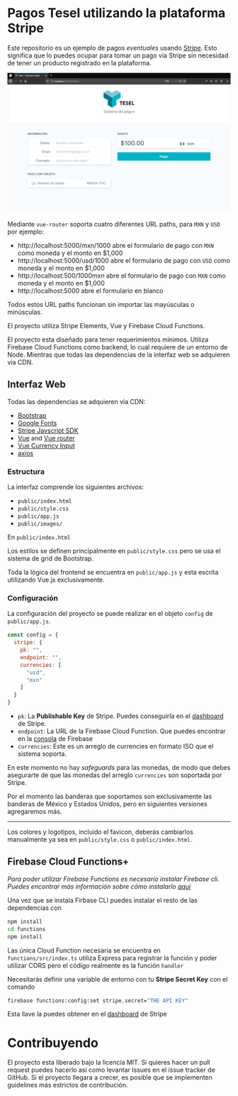 Pagos Tesel utilizando la plataforma Stripe
===========================================

Este repositorio es un ejemplo de pagos _eventuales_ usando [Stripe](https://stripe.com/). Esto significa que lo puedes ocupar para tomar un pago via Stripe sin necesidad de tener un producto registrado en la plataforma.

![Screenshot del sistema de pagos](screenshot.png)

Mediante `vue-router` soporta cuatro diferentes URL paths, para `MXN` y `USD` por ejemplo:

- http://localhost:5000/mxn/1000 abre el formulario de pago con `MXN` como moneda y el monto en $1,000
- http://localhost:5000/usd/1000 abre el formulario de pago con `USD` como moneda y el monto en $1,000
- http://localhost:500/1000mxn abre el formulario de pago con `MXN` como moneda y el monto en $1,000
- http://localhost:5000 abre el formulario en blanco

Todos estos URL paths funcionan sin importar las mayúsculas o minúsculas.

El proyecto utiliza Stripe Elements, Vue y Firebase Cloud Functions.


El proyecto esta diseñado para tener requerimientos mínimos. Utiliza Firebase Cloud Functions como backend, lo cual requiere de un entorno de Node. Mientras que todas las dependencias de la interfaz web se adquieren via CDN.

## Interfaz Web

Todas las dependencias se adquieren vía CDN:

- [Bootstrap](https://getbootstrap.com/)
- [Google Fonts](https://fonts.google.com/)
- [Stripe Javscript SDK](https://github.com/stripe/stripe-js)
- [Vue](https://vuejs.org/) and [Vue router](https://router.vuejs.org/)
- [Vue Currency Input](https://github.com/dm4t2/vue-currency-input)
- [axios](https://github.com/axios/axios)

### Estructura

La interfaz comprende los siguientes archivos:

- `public/index.html`
- `public/style.css`
- `public/app.js`
- `public/images/`

En `public/index.html`

Los estilos se definen principalmente en `public/style.css` pero se usa el sistema de grid de Bootstrap.

Toda la lógica del frontend se encuentra en `public/app.js` y esta escrita utilizando Vue.js exclusivamente.

### Configuración

La configuración del proyecto se puede realizar en el objeto `config` de `public/app.js`.

```javascript
const config = {
  stripe: {
    pk: "",
    endpoint: "",
    currencies: [
      "usd",
      "mxn"
    ]
  }
}
```

- `pk`: La **Publishable Key** de Stripe. Puedes conseguirla en el [dashboard](https://dashboard.stripe.com/apikeys) de Stripe.
- `endpoint`: La URL de la Firebase Cloud Function. Que puedes encontrar en la [consola](https://console.firebase.google.com/) de Firebase
- `currencies`: Este es un arreglo de currencies en formato ISO que el sistema soporta.

En este momento no hay _safeguards_ para las monedas, de modo que debes asegurarte de que las monedas del arreglo `currencies` son soportada por Stripe.

Por el momento las banderas que soportamos son exclusivamente las banderas de México y Estados Unidos, pero en siguientes versiones agregaremos más.

---

Los colores y logotipos, incluido el favicon, deberás cambiarlos manualmente ya sea en `public/style.css` o `public/index.html`.

## Firebase Cloud Functions+

_Para poder utilizar Firebase Functions es necesario instalar Firebase cli. Puedes encontrar más información sobre cómo instalarlo [aquí](https://firebase.google.com/docs/cli)_

Una vez que se instala Firbase CLI puedes instalar el resto de las dependencias con

```bash
npm install
cd functions
npm install
```

Las única Cloud Function necesaria se encuentra en `functions/src/index.ts` utiliza Express para registrar la función y poder utilizar CORS pero el código realmente es la función `handler`

Necesitarás definir una variable de entorno con tu **Stripe Secret Key** con el comando

```bash
firebase functions:config:set stripe.secret="THE API KEY"
```

Esta llave la puedes obtener en el [dashboard](https://dashboard.stripe.com/apikeys) de Stripe


# Contribuyendo

El proyecto esta liberado bajo la licencia MIT. Si quieres hacer un pull request puedes hacerlo así como levantar Issues en el issue tracker de GitHub. Si el proyecto llegara a crecer, es posible que se implementen guidelines más estrictos de contribución.

